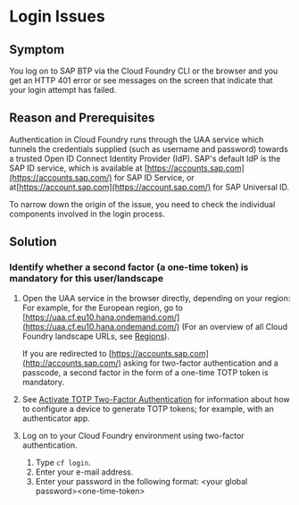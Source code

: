 <!-- loioeba7e242c1294a92ba04cc6d884e7099 -->

# Login Issues



## Symptom

You log on to SAP BTP via the Cloud Foundry CLI or the browser and you get an HTTP 401 error or see messages on the screen that indicate that your login attempt has failed.



## Reason and Prerequisites

Authentication in Cloud Foundry runs through the UAA service which tunnels the credentials supplied \(such as username and password\) towards a trusted Open ID Connect Identity Provider \(IdP\). SAP's default IdP is the SAP ID service, which is available at [https://accounts.sap.com](https://accounts.sap.com/) for SAP ID Service, or at[https://account.sap.com](https://account.sap.com/) for SAP Universal ID.

To narrow down the origin of the issue, you need to check the individual components involved in the login process.



## Solution



### Identify whether a second factor \(a one-time token\) is mandatory for this user/landscape

1.  Open the UAA service in the browser directly, depending on your region: For example, for the European region, go to [https://uaa.cf.eu10.hana.ondemand.com/](https://uaa.cf.eu10.hana.ondemand.com/) \(For an overview of all Cloud Foundry landscape URLs, see [Regions](https://help.sap.com/docs/BTP/65de2977205c403bbc107264b8eccf4b/350356d1dc314d3199dca15bd2ab9b0e.html#loiof344a57233d34199b2123b9620d0bb41)\).

    If you are redirected to [https://accounts.sap.com](http://accounts.sap.com/) asking for two-factor authentication and a passcode, a second factor in the form of a one-time TOTP token is mandatory.

2.  See [Activate TOTP Two-Factor Authentication](https://help.sap.com/docs/IDENTITY_AUTHENTICATION/6d6d63354d1242d185ab4830fc04feb1/ab8a3237cd424a0c97b921100d263b8a.html?version=Cloud) for information about how to configure a device to generate TOTP tokens; for example, with an authenticator app.
3.  Log on to your Cloud Foundry environment using two-factor authentication.
    1.  Type `cf login`.
    2.  Enter your e-mail address.
    3.  Enter your password in the following format: <your global password\><one-time-token\>



